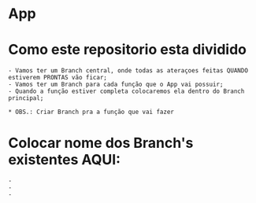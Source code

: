 # App

# Como este repositorio esta dividido

    - Vamos ter um Branch central, onde todas as ateraçoes feitas QUANDO estiverem PRONTAS vão ficar;
    - Vamos ter um Branch para cada função que o App vai possuir;
    - Quando a função estiver completa colocaremos ela dentro do Branch principal;

    * OBS.: Criar Branch pra a função que vai fazer

# Colocar nome dos Branch's existentes AQUI:
    
    -
    -
    -

